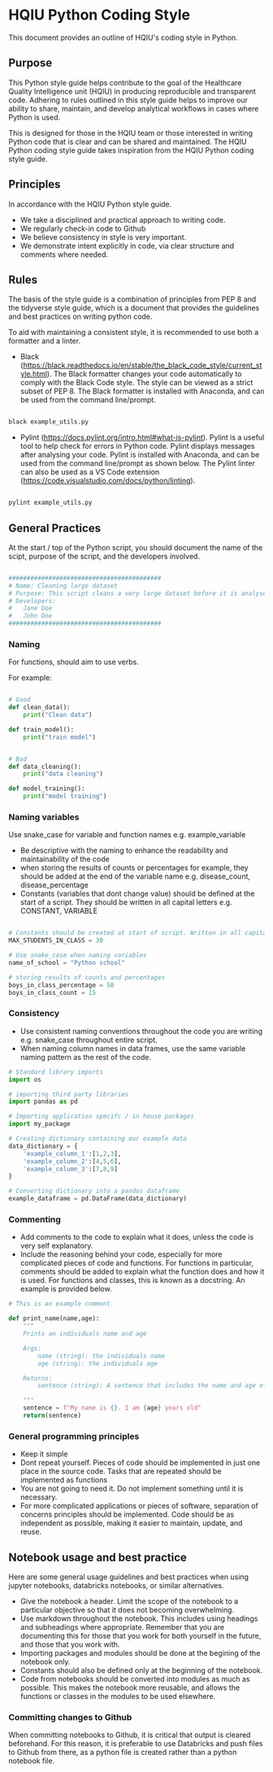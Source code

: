 # HQIU Python Coding Style

This document provides an outline of HQIU's coding style in Python.

## Purpose

This Python style guide helps contribute to the goal of the Healthcare Quality Intelligence unit (HQIU) in producing reproducible and transparent code. Adhering to rules outlined in this style guide helps to improve our ability to share, maintain, and develop analytical workflows in cases where Python is used. 

This is designed for those in the HQIU team or those interested in writing Python code that is clear and can be shared and maintained. The HQIU Python coding style guide takes inspiration from the HQIU Python coding style guide.

## Principles

In accordance with the HQIU Python style guide.

* We take a disciplined and practical approach to writing code.
* We regularly check-in code to Github
* We believe consistency in style is very important.
* We demonstrate intent explicitly in code, via clear structure and comments where needed.

## Rules

The basis of the style guide is a combination of principles from PEP 8 and the tidyverse style guide, which is a document that provides the guidelines and best practices on writing python code. 

To aid with maintaining a consistent style, it is recommended to use both a formatter and a linter. 

- Black (https://black.readthedocs.io/en/stable/the_black_code_style/current_style.html). The Black formatter changes your code automatically to comply with the Black Code style. The style can be viewed as a strict subset of PEP 8. The Black formatter is installed with Anaconda, and can be used from the command line/prompt.

```bash

black example_utils.py

```

- Pylint (https://docs.pylint.org/intro.html#what-is-pylint). Pylint is a useful tool to help check for errors in Python code. Pylint displays messages after analysing your code. Pylint is installed with Anaconda, and can be used from the command line/prompt as shown below. The Pylint linter can also be used as a VS Code extension (https://code.visualstudio.com/docs/python/linting).

```bash 

pylint example_utils.py

```

## General Practices

At the start / top of the Python script, you should document the name of the scipt, purpose of the script, and the developers involved.

```python

##########################################
# Name: Cleaning large dataset
# Purpose: This script cleans a very large dataset before it is analysed
# Developers:
#   Jane Doe
#   John Doe
##########################################
```


### Naming 

For functions, should aim to use verbs. 

For example:

```python

# Good
def clean_data():
    print("Clean data")

def train_model():
    print("train model")


# Bad
def data_cleaning():
    print("data cleaning")

def model_training():
    print("model training")

```

### Naming variables

Use snake_case for variable and function names e.g. example_variable

- Be descriptive with the naming to enhance the readability and maintainability of the code
- when storing the results of counts or percentages for example, they should be added at the end of the variable name e.g. disease_count, disease_percentage
- Constants (variables that dont change value) should be defined at the start of a script. They should be written in all capital letters e.g. CONSTANT, VARIABLE

```python

# Constants should be created at start of script. Written in all capital letters
MAX_STUDENTS_IN_CLASS = 30

# Use snake_case when naming variables
name_of_school = "Python school"

# storing results of counts and percentages
boys_in_class_percentage = 50
boys_in_class_count = 15

```

### Consistency 

- Use consistent naming conventions throughout the code you are writing e.g. snake_case throughout entire script.
- When naming column names in data frames, use the same variable naming pattern as the rest of the code.

```python
# Standard library imports
import os

# importing third party libraries
import pandas as pd

# Importing application specifc / in house packages
import my_package

# Creating dictionary containing our example data
data_dictionary = {
    'example_column_1':[1,2,3],
    'example_column_2':[4,5,6],
    'example_column_3':[7,8,9]
}

# Converting dictionary into a pandas dataframe
example_dataframe = pd.DataFrame(data_dictionary)
```

### Commenting 

- Add comments to the code to explain what it does, unless the code is very self explanatory.
- Include the reasoning behind your code, especially for more complicated pieces of code and functions. For functions in particular, comments should be added to explain what the function does and how it is used. For functions and classes, this is known as a docstring. An example is provided below. 

```python
# This is an example comment.

def print_name(name,age):
    """
    Prints an individuals name and age

    Args:
        name (string): the individuals name
        age (string): the individuals age

    Returns:
        sentence (string): A sentence that includes the name and age of the individual

    """
    sentence = f"My name is {}. I am {age} years old"
    return(sentence)

```


### General programming principles

- Keep it simple
- Dont repeat yourself. Pieces of code should be implemented in just one place in the source code. Tasks that are repeated should be implemented as functions
- You are not going to need it. Do not implement something until it is necessary. 
- For more complicated applications or pieces of software, separation of concerns principles should be implemented. Code should be as independent as possible, making it easier to maintain, update, and reuse. 



## Notebook usage and best practice

Here are some general usage guidelines and best practices when using jupyter notebooks, databricks notebooks, or similar alternatives. 

- Give the notebook a header. Limit the scope of the notebook to a particular objective so that it does not becoming overwhelming. 
- Use markdown throughout the notebook. This includes using headings and subheadings where appropriate. Remember that you are documenting this for those that you work for both yourself in the future, and those that you work with. 
- Importing packages and modules should be done at the begining of the notebook only. 
- Constants should also be defined only at the beginning of the notebook.
- Code from notebooks should be converted into modules as much as possible. This makes the notebook more reusable, and allows the functions or classes in the modules to be used elsewhere. 

### Committing changes to Github

When committing notebooks to Github, it is critical that output is cleared beforehand. For this reason, it is preferable to use Databricks and push files to Github from there, as a python file is created rather than a python notebook file.
